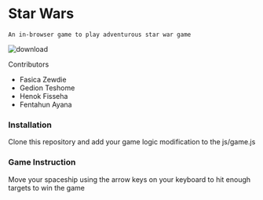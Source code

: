 # Star Wars

`An in-browser game to play adventurous star war game`

![download](https://user-images.githubusercontent.com/26666155/151783480-c36c45d6-1b7e-4936-b652-75b69ba613a9.jpg)


Contributors

- Fasica Zewdie
- Gedion Teshome
- Henok Fisseha
- Fentahun Ayana

### Installation

Clone this repository and add your game logic modification to the js/game.js

### Game Instruction

Move your spaceship using the arrow keys on your keyboard to hit enough targets to win the game
